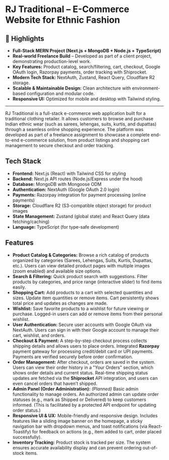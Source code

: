 # RJ Traditional – E-Commerce Website for Ethnic Fashion

## 🚀 Highlights 
- **Full-Stack MERN Project (Next.js + MongoDB + Node.js + TypeScript)**  
- **Real-world Freelance Build** – Developed as part of a client project, demonstrating production-level work.  
- **Key Features:** Product catalog, search/filtering, cart, checkout, Google OAuth login, Razorpay payments, order tracking with Shiprocket.  
- **Modern Tech Stack:** NextAuth, Zustand, React Query, Cloudflare R2 storage.  
- **Scalable & Maintainable Design:** Clean architecture with environment-based configuration and modular code.  
- **Responsive UI:** Optimized for mobile and desktop with Tailwind styling.  

--- 
RJ Traditional is a full-stack e-commerce web application built for a traditional clothing retailer. It allows customers to browse and purchase Indian ethnic wear (such as sarees, lehengas, suits, kurtis, and dupattas) through a seamless online shopping experience. The platform was developed as part of a freelance assignment to showcase a complete end-to-end e-commerce solution, from product listings and shopping cart management to secure checkout and order tracking.

## Tech Stack

- **Frontend:** Next.js (React) with Tailwind CSS for styling  
- **Backend:** Next.js API routes (Node.js/Express under the hood)  
- **Database:** MongoDB with Mongoose ODM  
- **Authentication:** NextAuth (Google OAuth 2.0 login)  
- **Payments:** Razorpay integration for payment processing (online payments)  
- **Storage:** Cloudflare R2 (S3-compatible object storage) for product images  
- **State Management:** Zustand (global state) and React Query (data fetching/caching)  
- **Language:** TypeScript (for type-safe development)

## Features

- **Product Catalog & Categories:** Browse a rich catalog of products organized by categories (Sarees, Lehengas, Suits, Kurtis, Dupattas, etc.). Users can view detailed product pages with multiple images (zoom enabled) and available size options.  
- **Search & Filtering:** Quick product search with suggestions. Filter products by categories, and price range (interactive slider) to find items easily.  
- **Shopping Cart:** Add products to a cart with selected quantities and sizes. Update item quantities or remove items. Cart persistently shows total price and updates as changes are made.  
- **Wishlist:** Save favorite products to a wishlist for future viewing or purchase. Logged-in users can add or remove items from their personal wishlist.  
- **User Authentication:** Secure user accounts with Google OAuth via NextAuth. Users can sign in with their Google account to manage their cart, wishlist, and orders.  
- **Checkout & Payment:** A step-by-step checkout process collects shipping details and allows users to place orders. Integrated **Razorpay** payment gateway for processing credit/debit card or UPI payments. Payments are verified securely before order confirmation.  
- **Order Management:** After checkout, orders are saved in the system. Users can view their order history in a "Your Orders" section, which shows order details and current status. Real-time shipping status updates are fetched via the **Shiprocket** API integration, and users can even cancel orders that haven’t shipped.  
- **Admin Panel (Order Administration):** *(Planned)* Basic admin functionality to manage orders. An authorized admin can update order statuses (e.g., mark as Shipped or Delivered) to keep customers informed. (This is facilitated by a protected API endpoint for updating order status.)  
- **Responsive UI & UX:** Mobile-friendly and responsive design. Includes features like a sliding image banner on the homepage, a sticky navigation bar with dropdown menus, and toast notifications (via React-Toastify) for feedback on actions (e.g., item added to cart, order placed successfully).  
- **Inventory Tracking:** Product stock is tracked per size. The system ensures accurate availability display and can prevent ordering out-of-stock items.  
